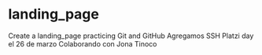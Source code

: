 # landing_page
Create a landing_page practicing Git and GitHub
Agregamos SSH
Platzi day el 26 de marzo 
Colaborando con Jona Tinoco
